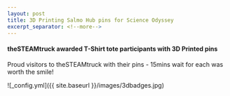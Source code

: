 ```yaml
---
layout: post
title: 3D Printing Salmo Hub pins for Science Odyssey
excerpt_separator: <!--more-->
---
```


#### theSTEAMtruck awarded T-Shirt tote participants with 3D Printed pins

Proud visitors to theSTEAMtruck with their pins - 15mins wait for each was worth the smile!

![_config.yml]({{ site.baseurl }}/images/3dbadges.jpg)
